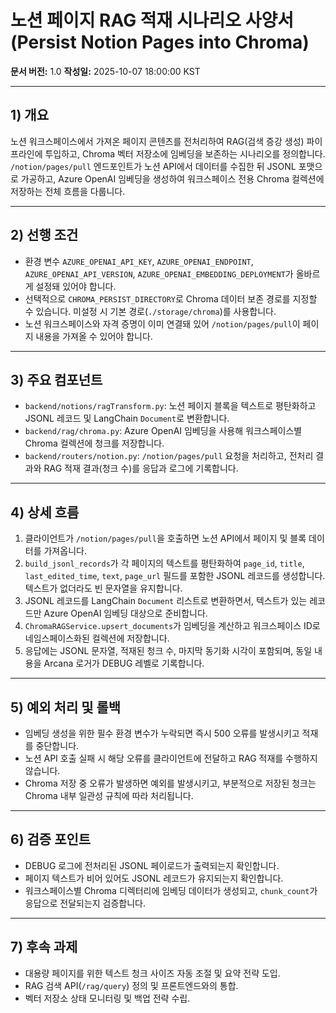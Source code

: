 # 노션 페이지 RAG 적재 시나리오 사양서 (Persist Notion Pages into Chroma)
**문서 버전:** 1.0
**작성일:** 2025-10-07 18:00:00 KST

---

## 1) 개요
노션 워크스페이스에서 가져온 페이지 콘텐츠를 전처리하여 RAG(검색 증강 생성) 파이프라인에 투입하고, Chroma 벡터 저장소에 임베딩을 보존하는 시나리오를 정의합니다. `/notion/pages/pull` 엔드포인트가 노션 API에서 데이터를 수집한 뒤 JSONL 포맷으로 가공하고, Azure OpenAI 임베딩을 생성하여 워크스페이스 전용 Chroma 컬렉션에 저장하는 전체 흐름을 다룹니다.

---

## 2) 선행 조건
- 환경 변수 `AZURE_OPENAI_API_KEY`, `AZURE_OPENAI_ENDPOINT`, `AZURE_OPENAI_API_VERSION`, `AZURE_OPENAI_EMBEDDING_DEPLOYMENT`가 올바르게 설정돼 있어야 합니다.
- 선택적으로 `CHROMA_PERSIST_DIRECTORY`로 Chroma 데이터 보존 경로를 지정할 수 있습니다. 미설정 시 기본 경로(`./storage/chroma`)를 사용합니다.
- 노션 워크스페이스와 자격 증명이 이미 연결돼 있어 `/notion/pages/pull`이 페이지 내용을 가져올 수 있어야 합니다.

---

## 3) 주요 컴포넌트
- `backend/notions/ragTransform.py`: 노션 페이지 블록을 텍스트로 평탄화하고 JSONL 레코드 및 LangChain `Document`로 변환합니다.
- `backend/rag/chroma.py`: Azure OpenAI 임베딩을 사용해 워크스페이스별 Chroma 컬렉션에 청크를 저장합니다.
- `backend/routers/notion.py`: `/notion/pages/pull` 요청을 처리하고, 전처리 결과와 RAG 적재 결과(청크 수)를 응답과 로그에 기록합니다.

---

## 4) 상세 흐름
1. 클라이언트가 `/notion/pages/pull`을 호출하면 노션 API에서 페이지 및 블록 데이터를 가져옵니다.
2. `build_jsonl_records`가 각 페이지의 텍스트를 평탄화하여 `page_id`, `title`, `last_edited_time`, `text`, `page_url` 필드를 포함한 JSONL 레코드를 생성합니다. 텍스트가 없더라도 빈 문자열을 유지합니다.
3. JSONL 레코드를 LangChain `Document` 리스트로 변환하면서, 텍스트가 있는 레코드만 Azure OpenAI 임베딩 대상으로 준비합니다.
4. `ChromaRAGService.upsert_documents`가 임베딩을 계산하고 워크스페이스 ID로 네임스페이스화된 컬렉션에 저장합니다.
5. 응답에는 JSONL 문자열, 적재된 청크 수, 마지막 동기화 시각이 포함되며, 동일 내용을 Arcana 로거가 DEBUG 레벨로 기록합니다.

---

## 5) 예외 처리 및 롤백
- 임베딩 생성을 위한 필수 환경 변수가 누락되면 즉시 500 오류를 발생시키고 적재를 중단합니다.
- 노션 API 호출 실패 시 해당 오류를 클라이언트에 전달하고 RAG 적재를 수행하지 않습니다.
- Chroma 저장 중 오류가 발생하면 예외를 발생시키고, 부분적으로 저장된 청크는 Chroma 내부 일관성 규칙에 따라 처리됩니다.

---

## 6) 검증 포인트
- DEBUG 로그에 전처리된 JSONL 페이로드가 출력되는지 확인합니다.
- 페이지 텍스트가 비어 있어도 JSONL 레코드가 유지되는지 확인합니다.
- 워크스페이스별 Chroma 디렉터리에 임베딩 데이터가 생성되고, `chunk_count`가 응답으로 전달되는지 검증합니다.

---

## 7) 후속 과제
- 대용량 페이지를 위한 텍스트 청크 사이즈 자동 조절 및 요약 전략 도입.
- RAG 검색 API(`/rag/query`) 정의 및 프론트엔드와의 통합.
- 벡터 저장소 상태 모니터링 및 백업 전략 수립.
